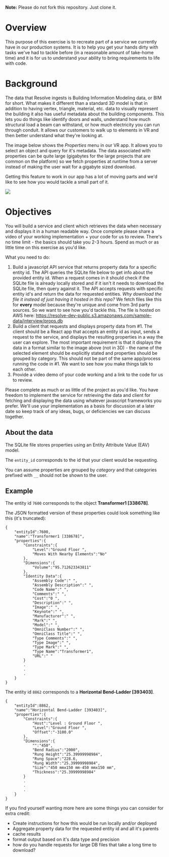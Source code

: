 **Note:** Please do not fork this repository. Just clone it.

# Overview

This purpose of this exercise is to recreate part of a service we currently have in our production systems. It is to help you get your hands dirty with tasks we've had to tackle before (in a reasonable amount of take-home time) and it is for us to understand your ability to bring requirements to life with code.


# Background

The data that Resolve ingests is Building Information Modeling data, or BIM for short. What makes it different than a standard 3D model is that in addition to having vertex, triangle, material, etc. data to visually represent the building it also has useful metadata about the building components. This lets you do things like identify doors and walls, understand how much structural load a beam can withstand, or how much electricity you can run through conduit. It allows our customers to walk up to elements in VR and then better understand what they're looking at.

The image below shows the *Properties* menu in our VR app. It allows you to select an object and query for it's metadata. The data associated with properties can be quite large (gigabytes for the large projects that are common on the platform) so we fetch properties at runtime from a server instead of making the user wait for a gigabyte sized download.

Getting this feature to work in our app has a lot of moving parts and we'd like to see how you would tackle a small part of it. 

![](https://www.resolvebim.com/s/resolve_vr_bim_properties.png)

# Objectives

You will build a service and client which retrieves the data when necessary and displays it in a human readable way. Once complete please share a video of your working implementation + your code for us to review. There's no time limit - the basics should take you 2-3 hours. Spend as much or as little time on this exercise as you'd like.

What you need to do:

1. Build a javascript API service that returns property data for a specific entity id. The API queries the SQLite file below to get info about the provided entity id. When a request comes in it should check if the SQLite file is already locally stored and if it isn't it needs to download the SQLite file, then query against it. The API accepts requests with specific entity id's and return the data for requested entities. *Why download the file it instead of just having it hosted in this repo?* We fetch files like this for **every** model because they're unique and come from 3rd party sources. So we want to see how you'd tackle this. The file is hosted on AWS here: https://resolve-dev-public.s3.amazonaws.com/sample-data/interview/props.db 
2. Build a client that requests and displays property data from #1. The client should be a React app that accepts an entity id as input, sends a request to the service, and displays the resulting properties in a way the user can explore. The most important requirement is that it displays the data in a format similar to the image above (not in 3D) - the name of the selected element should be explicitly stated and properties should be grouped by category. This should not be part of the same app/process running the code in #1. We want to see how you make things talk to each other.
3. Provide a video demo of your code working and a link to the code for us to review.

Please complete as much or as little of the project as you'd like. You have freedom to implement the service for retrieving the data and client for fetching and displaying the data using whatever javascript frameworks you prefer. We'll use your implementation as a basis for discussion at a later date so keep track of any ideas, bugs, or deficiencies we can discuss together.

## About the data

The SQLite file stores properties using an Entity Attribute Value (EAV) model. 

The `entity_id` corresponds to the id that your client would be requesting. 

You can assume properties are grouped by *category* and that categories prefixed with `__` should not be shown to the user.

## Example

The entity id `7600` corresponds to the object **Transformer1 [338678]**.

The JSON formatted version of these properties could look something like this (it's truncated):
```
{
    "entityId":7600,
    "name":"Transformer1 [338678]",
    "properties":{
        "Constraints":{
            "Level":"Ground Floor ",
            "Moves With Nearby Elements":"No"
        },
        "Dimensions":{
            "Volume":"95.712623343811"
        },
        "Identity Data":{
            "Assembly Code":" ",
            "Assembly Description":" ",
            "Code Name":" ",
            "Comments":" ",
            "Cost":"0 ",
            "Description":" ",
            "Image":" ",
            "Keynote":" ",
            "Manufacturer":" ",
            "Mark":" ",
            "Model":" ",
            "OmniClass Number":" ",
            "OmniClass Title":" ",
            "Type Comments":" ",
            "Type Image":" ",
            "Type Mark":" ",
            "Type Name":"Transformer1",
            "URL":" "
        }
        .
        .
        .
    }
}
```

The entity id `8862` corresponds to a **Horizontal Bend-Ladder [393403]**.

```
{
    "entityId":8862,
    "name":"Horizontal Bend-Ladder [393403]",
    "properties":{
        "Constraints":{
            "Host":"Level : Ground Floor ",
            "Level":"Ground Floor ",
            "Offset":"-3100.0"
        },
        "Dimensions":{
            "":"450",
            "Bend Radius":"2000",
            "Rung Height":"25.39999998984",
            "Rung Space":"228.6,
            "Rung Width":"25.39999998984",
            "Size":"450 mmx150 mm-450 mmx150 mm",
            "Thickness":"25.39999998984"
        }
        .
        .
        .
    }
}
```


If you find yourself wanting more here are some things you can consider for extra credit:
- Create instructions for how this would be run locally and/or deployed
- Aggregate property data for the requested entity id and all it's parents
- cache results
- format output based on it's data type and precision
- how do you handle requests for large DB files that take a long time to download?
